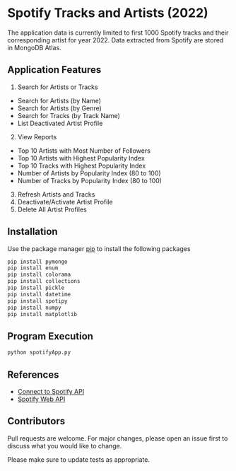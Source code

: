 # Spotify Tracks and Artists (2022)

The application data is currently limited to first 1000 Spotify tracks and their corresponding artist for year 2022. Data extracted from Spotify are stored in MongoDB Atlas.

## Application Features
1. Search for Artists or Tracks
* Search for Artists (by Name)
* Search for Artists (by Genre)
* Search for Tracks (by Track Name)
* List Deactivated Artist Profile
2. View Reports
* Top 10 Artists with Most Number of Followers
* Top 10 Artists with Highest Popularity Index
* Top 10 Tracks with Highest Popularity Index
* Number of Artists by Popularity Index (80 to 100)
* Number of Tracks by Popularity Index (80 to 100)
3. Refresh Artists and Tracks
4. Deactivate/Activate Artist Profile
5. Delete All Artist Profiles

## Installation

Use the package manager [pip](https://pip.pypa.io/en/stable/) to install the following packages
```bash
pip install pymongo
pip install enum
pip install colorama
pip install collections
pip install pickle
pip install datetime
pip install spotipy
pip install numpy
pip install matplotlib
```

## Program Execution
```bash
python spotifyApp.py
```

## References

* [Connect to Spotify API](https://cran.r-project.org/web/packages/spotidy/vignettes/Connecting-with-the-Spotify-API.html)
* [Spotify Web API](https://developer.spotify.com/documentation/web-api/reference/#/)

## Contributors

Pull requests are welcome. For major changes, please open an issue first to discuss what you would like to change.

Please make sure to update tests as appropriate.
